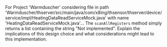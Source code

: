 For Project 'Warmduscher' considering file in path 'Warmduscher/thserver/src/main/java/com/x8ing/thsensor/thserver/device/service/impl/HeatingDataReadServiceMock.java' with name 'HeatingDataReadServiceMock.java'...
The `scanAllRegisters` method simply returns a list containing the string "Not implemented". Explain the implications of this design choice and what considerations might lead to this implementation.